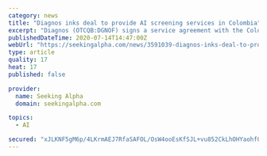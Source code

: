 ```yaml
---
category: news
title: "Diagnos inks deal to provide AI screening services in Colombia"
excerpt: "Diagnos (OTCQB:DGNOF) signs a service agreement with the Colombian Telemedicine Centre to provide its AI-driven CARA platform for screening Colombia's population.The screening project will start in the coming weeks in two major Colombian regions,"
publishedDateTime: 2020-07-14T14:47:00Z
webUrl: "https://seekingalpha.com/news/3591039-diagnos-inks-deal-to-provide-ai-screening-services-in-colombia"
type: article
quality: 17
heat: 17
published: false

provider:
  name: Seeking Alpha
  domain: seekingalpha.com

topics:
  - AI

secured: "xJLKNF5gM6p/4LKrmAEJ7RfaSAFOL/OsW4ooEsKfSJL+vu852CkLhOHYaohf0MQeeyrhEPdDRCul13F3J5A9fSoLh+3FSe8jmVjm0Lv+XCd0S3SAu6SaK0tvnvTIkaQANft74f0F2BZ6uA9COGYFGx4icY6VfEQj0Q4Uf8hZkMeJcp/EVFLyQOVgTfs4idCH1Mn1+Jh79hZqP6gt5d1C/wWZSRyK9Ou58MVXplpZQCSL9zXvVFy/bR+BNOKPEiSNr7RpGPPEubVZmMaUmufqdc1MijKqGRDHt5OrcEMi8TnvTZ4A5JftxOXabL8kSKv/pcWe3VLuzJVMxUG1BsuKlQ==;gHB7z5DXJ2kf69WuoxGEow=="
---
```


